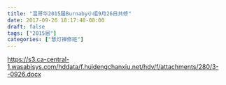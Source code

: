 ```yaml
---
title: "温哥华2015届Burnaby小组9月26日共修"
date: 2017-09-26 18:17:48-08:00
draft: false
tags: ["2015届"]
categories: ["慧灯禅修班"]
---
```

https://s3.ca-central-1.wasabisys.com/hddata/f.huidengchanxiu.net/hdv/f/attachments/280/3--0926.docx
